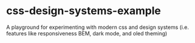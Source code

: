 # css-design-systems-example

A playground for experimenting with modern css and design systems (i.e. features like responsiveness BEM, dark mode, and oled theming)

